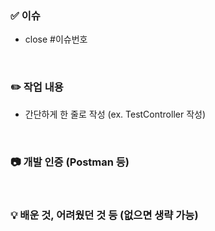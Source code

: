 ### ✅ 이슈
- close #이슈번호


<br>

### ✏️ 작업 내용
- 간단하게 한 줄로 작성 (ex. TestController 작성)


<br>

### 📷 개발 인증 (Postman 등)


<br>

### 💡 배운 것, 어려웠던 것 등 (없으면 생략 가능)
